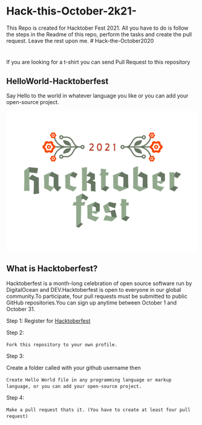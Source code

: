 # Hack-this-October-2k21-
This Repo is created for Hacktober Fest 2021. All you have to do is follow the steps in  the Readme of this repo, perform the tasks and create the pull request. Leave the rest upon me. # Hack-the-October2020

# 
If you are looking for a t-shirt you can send Pull Request to this repository

## HelloWorld-Hacktoberfest
Say Hello to the world in whatever language you like or you can add your open-source project.

![og-hf-teaser](https://github.com/crweiner/hacktoberfest-swag-list/blob/master/img/logo-hacktoberfest-full-2021.svg)


## What is Hacktoberfest?
Hacktoberfest is a month-long celebration of open source software run by DigitalOcean and DEV.Hacktoberfest is open to everyone in our global community.To participate, four pull requests must be submitted to public GitHub repositories.You can sign up anytime between October 1 and October 31.

Step 1:
Register for [Hacktoberfest](https://hacktoberfest.digitalocean.com/)

Step 2:

`Fork this repository to your own profile.`

Step 3:

Create a folder called with your github username then

`Create Hello World file in any programming language or markup language, or you can add your open-source project.`

Step 4:

`Make a pull request thats it. (You have to create at least four pull request)`



